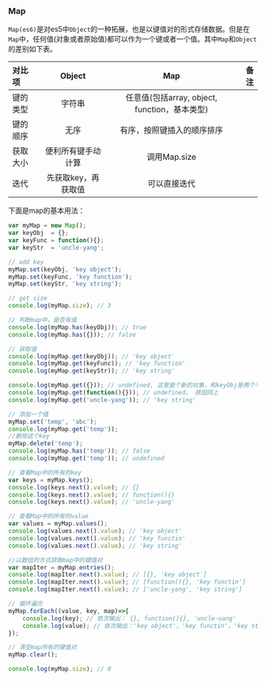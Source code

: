 ### Map
`Map(es6)`是对es5中`Object`的一种拓展，也是以键值对的形式存储数据。但是在`Map`中，任何值(对象或者原始值)都可以作为一个键或者一个值。其中`Map`和`Object`的差别如下表。

|对比项|Object|Map|备注|
|:----|:-----:|:-------:|------:|
|键的类型|字符串|任意值(包括array, object, function，基本类型)||
|键的顺序|无序|有序，按照键插入的顺序排序|
|获取大小|便利所有键手动计算|调用Map.size||
|迭代|先获取key，再获取值|可以直接迭代||

下面是map的基本用法：
``` js
var myMap = new Map();
var keyObj  = {};
var keyFunc = function(){};
var keyStr  = 'uncle-yang';

// add key
myMap.set(keyObj, 'key object');
myMap.set(keyFunc, 'key function');
myMap.set(keyStr, 'key string');

// get size
console.log(myMap.size); // 3

// 判断map中，是否有值
console.log(myMap.has(keyObj)); // true
console.log(myMap.has({})); // false

// 获取值
console.log(myMap.get(keyObj)); // 'key object'
console.log(myMap.get(keyFunc)); // 'key function'
console.log(myMap.get(keyStr)); // 'key string'

console.log(myMap.get({})); // undefined, 这里是个新的对象，和keyObj是两个不同的对象，在内存中有着不同的空间
console.log(myMap.get(function(){})); // undefined， 原因同上
console.log(myMap.get('uncle-yang')); // 'key string'

// 添加一个值
myMap.set('temp', 'abc');
console.log(myMap.get('temp'));
//删除这个key
myMap.delete('temp');
console.log(myMap.has('temp')); // false
console.log(myMap.get('temp')); // undefined

// 查看Map中的所有的key
var keys = myMap.keys();
console.log(keys.next().value); // {}
console.log(keys.next().value); // function(){}
console.log(keys.next().value); // 'uncle-yang'

// 查看Map中的所有的value
var values = myMap.values();
console.log(values.next().value); // 'key object'
console.log(values.next().value); // 'key functin'
console.log(values.next().value); // 'key string'

//以数组的方式获取map中的键值对
var mapIter = myMap.entries();
console.log(mapIter.next().value); // [{}, 'key object']
console.log(mapIter.next().value); // [function(){}, 'key functin']
console.log(mapIter.next().value); // ['uncle-yang', 'key string']

// 循环遍历
myMap.forEach((value, key, map)=>{
    console.log(key); // 依次输出： {}, function(){}, 'uncle-uang'
    console.log(value); // 依次输出：'key object'，'key functin'，'key string'
});

// 清空map所有的键值对
myMap.clear();

console.log(myMap.size); // 0
```
